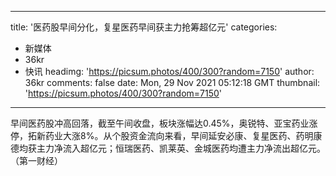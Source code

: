 
---
title: '医药股早间分化，复星医药早间获主力抢筹超亿元'
categories: 
 - 新媒体
 - 36kr
 - 快讯
headimg: 'https://picsum.photos/400/300?random=7150'
author: 36kr
comments: false
date: Mon, 29 Nov 2021 05:12:18 GMT
thumbnail: 'https://picsum.photos/400/300?random=7150'
---

<div>   
早间医药股冲高回落，截至午间收盘，板块涨幅达0.45%，奥锐特、亚宝药业涨停，拓新药业大涨8%。从个股资金流向来看，早间延安必康、复星医药、药明康德均获主力净流入超亿元；恒瑞医药、凯莱英、金城医药均遭主力净流出超亿元。（第一财经）  
</div>
            